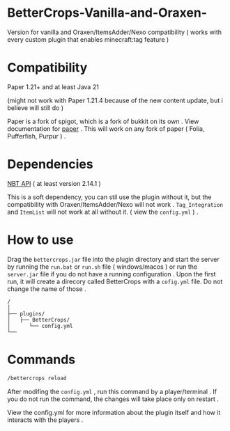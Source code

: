 # BetterCrops-Vanilla-and-Oraxen-

Version for vanilla and Oraxen/ItemsAdder/Nexo compatibility ( works with every custom plugin that enables minecraft:tag feature )

# Compatibility

Paper 1.21+ and at least Java 21

(might not work with Paper 1.21.4 because of the new content update, but i believe will still do )

Paper is a fork of spigot, which is a fork of bukkit on its own .
View documentation for [paper](https://docs.papermc.io/) .
This will work on any fork of paper ( Folia, Pufferfish, Purpur ) .

# Dependencies

[NBT API](https://www.spigotmc.org/resources/nbt-api.7939/) ( at least version 2.14.1 )

This is a soft dependency, you can stil use the plugin without it, but the compatibility with Oraxen/ItemsAdder/Nexo will not work .
`Tag_Integration`  and `ItemList` will not work at all without it. ( view the `config.yml` ) .

# How to use

Drag the `bettercrops.jar` file into the plugin directory and start the server by running the `run.bat` or `run.sh` file ( windows/macos ) or run the `server.jar` file if you do not have a running configuration .
Upon the first run, it will create a direcory called BetterCrops with a `cofig.yml` file. Do not change the name of those .

```text
/
│
├── plugins/
│   ├── BetterCrops/
│      └── config.yml       
└── 
```

# Commands

```sh
/bettercrops reload
```

After modifing the `config.yml` , run this command by a player/terminal . If you do not run the command, the changes will take place only on restart .

View the config.yml for more information about the plugin itself and how it interacts with the players .
